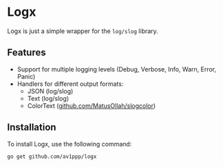 # Logx

Logx is just a simple wrapper for the `log/slog` library.

## Features

- Support for multiple logging levels (Debug, Verbose, Info, Warn, Error, Panic)
- Handlers for different output formats:
  - JSON (log/slog)
  - Text (log/slog)
  - ColorText ([github.com/MatusOllah/slogcolor](https://github.com/MatusOllah/slogcolor))

## Installation

To install Logx, use the following command:

```sh
go get github.com/av1ppp/logx
```
